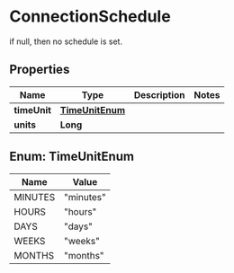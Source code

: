 

# ConnectionSchedule

if null, then no schedule is set.

## Properties

| Name | Type | Description | Notes |
|------------ | ------------- | ------------- | -------------|
|**timeUnit** | [**TimeUnitEnum**](#TimeUnitEnum) |  |  |
|**units** | **Long** |  |  |



## Enum: TimeUnitEnum

| Name | Value |
|---- | -----|
| MINUTES | &quot;minutes&quot; |
| HOURS | &quot;hours&quot; |
| DAYS | &quot;days&quot; |
| WEEKS | &quot;weeks&quot; |
| MONTHS | &quot;months&quot; |



